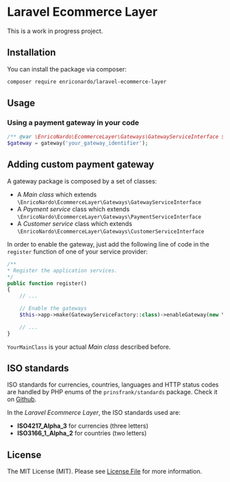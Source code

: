 # Laravel Ecommerce Layer

This is a work in progress project.

## Installation

You can install the package via composer:

```bash
composer require enriconardo/laravel-ecommerce-layer
```

## Usage

### Using a payment gateway in your code

``` php
/** @var \EnricoNardo\EcommerceLayer\Gateways\GatewayServiceInterface $gateway */
$gateway = gateway('your_gateway_identifier');
```

## Adding custom payment gateway

A gateway package is composed by a set of classes:

- A *Main class* which extends `\EnricoNardo\EcommerceLayer\Gateways\GatewayServiceInterface`
- A *Payment service* class which extends `\EnricoNardo\EcommerceLayer\Gateways\PaymentServiceInterface`
- A *Customer service* class which extends `\EnricoNardo\EcommerceLayer\Gateways\CustomerServiceInterface`

In order to enable the gateway, just add the following line of code in the `register` function of one of your service provider:

``` php
/**
* Register the application services.
*/
public function register()
{
    // ...

    // Enable the gateways
    $this->app->make(GatewayServiceFactory::class)->enableGateway(new YourMainClass);

    // ...
}
```

`YourMainClass` is your actual *Main class* described before.

## ISO standards

ISO standards for currencies, countries, languages and HTTP status codes are handled by PHP enums of the `prinsfrank/standards` package. Check it on [Github](https://github.com/PrinsFrank/standards).

In the *Laravel Ecommerce Layer*, the ISO standards used are:

- **ISO4217_Alpha_3** for currencies (three letters)
- **ISO3166_1_Alpha_2** for countries (two letters)

## License

The MIT License (MIT). Please see [License File](LICENSE.md) for more information.
